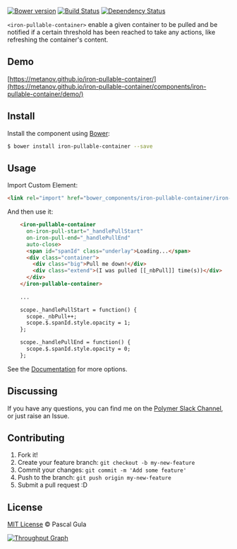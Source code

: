 [![Bower version](https://badge.fury.io/bo/iron-pullable-container.svg)](https://badge.fury.io/bo/iron-pullable-container)
[![Build Status](https://travis-ci.org/MeTaNoV/iron-pullable-container.svg?branch=master)](https://travis-ci.org/MeTaNoV/iron-pullable-container)
[![Dependency Status](https://gemnasium.com/MeTaNoV/iron-pullable-container.svg)](https://gemnasium.com/MeTaNoV/iron-pullable-container)

`<iron-pullable-container>` enable a given container to be pulled and be notified if a certain threshold has been reached to take any actions, like refreshing the container's content.

## Demo

[https://metanov.github.io/iron-pullable-container/](https://metanov.github.io/iron-pullable-container/components/iron-pullable-container/demo/)

## Install

Install the component using [Bower](http://bower.io/):

```sh
$ bower install iron-pullable-container --save
```

## Usage

Import Custom Element:

```html
<link rel="import" href="bower_components/iron-pullable-container/iron-pullable-container.html">
```

And then use it:

```html
    <iron-pullable-container 
      on-iron-pull-start="_handlePullStart"
      on-iron-pull-end="_handlePullEnd"
      auto-close>
      <span id="spanId" class="underlay">Loading...</span>
      <div class="container">
        <div class="big">Pull me down!</div>
        <div class="extend">(I was pulled [[_nbPull]] time(s))</div>
      </div>
    </iron-pullable-container>
 
    ...

    scope._handlePullStart = function() {
      scope._nbPull++;
      scope.$.spanId.style.opacity = 1;
    };

    scope._handlePullEnd = function() {
      scope.$.spanId.style.opacity = 0;
    };
```

See the [Documentation](https://metanov.github.io/iron-pullable-container/) for more options.

## Discussing

If you have any questions, you can find me on the [Polymer Slack Channel](https://polymer.slack.com/), or just raise an Issue.

## Contributing

1. Fork it!
2. Create your feature branch: `git checkout -b my-new-feature`
3. Commit your changes: `git commit -m 'Add some feature'`
4. Push to the branch: `git push origin my-new-feature`
5. Submit a pull request :D

## License

[MIT License](http://opensource.org/licenses/MIT) © Pascal Gula

[![Throughput Graph](https://graphs.waffle.io/MeTaNoV/iron-pullable-container/throughput.svg)](https://waffle.io/MeTaNoV/iron-pullable-container/metrics)

